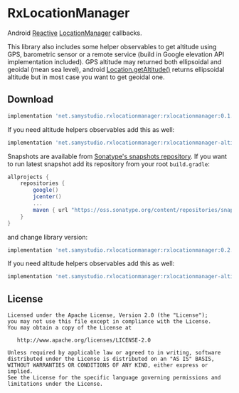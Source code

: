 RxLocationManager
=================
Android [Reactive](https://github.com/ReactiveX/RxJava) [LocationManager](https://developer.android.com/reference/android/location/LocationManager) callbacks.

This library also includes some helper observables to get altitude using GPS, barometric sensor or a remote service (build in Google elevation API implementation included).
GPS altitude may returned both ellipsoidal and geoidal (mean sea level), android [Location.getAltitude()](https://developer.android.com/reference/android/location/Location.html#getAltitude()) returns ellipsoidal altitude but in most case you want to get geoidal one.

Download
--------
```groovy
implementation 'net.samystudio.rxlocationmanager:rxlocationmanager:0.1.0'
```
If you need altitude helpers observables add this as well:
```groovy
implementation 'net.samystudio.rxlocationmanager:rxlocationmanager-altitude:0.1.0'
```

Snapshots are available from [Sonatype's snapshots repository](https://oss.sonatype.org/content/repositories/snapshots/).
If you want to run latest snapshot add its repository from your root `build.gradle`:
```groovy
allprojects {
    repositories {
        google()
        jcenter()
        ...
        maven { url "https://oss.sonatype.org/content/repositories/snapshots" }
    }
}
```
and change library version:

```groovy
implementation 'net.samystudio.rxlocationmanager:rxlocationmanager:0.2.0-SNAPSHOT'
```
If you need altitude helpers observables add this as well:
```groovy
implementation 'net.samystudio.rxlocationmanager:rxlocationmanager-altitude:0.2.0-SNAPSHOT'
```

License
-------

    Licensed under the Apache License, Version 2.0 (the "License");
    you may not use this file except in compliance with the License.
    You may obtain a copy of the License at

       http://www.apache.org/licenses/LICENSE-2.0

    Unless required by applicable law or agreed to in writing, software
    distributed under the License is distributed on an "AS IS" BASIS,
    WITHOUT WARRANTIES OR CONDITIONS OF ANY KIND, either express or implied.
    See the License for the specific language governing permissions and
    limitations under the License.
